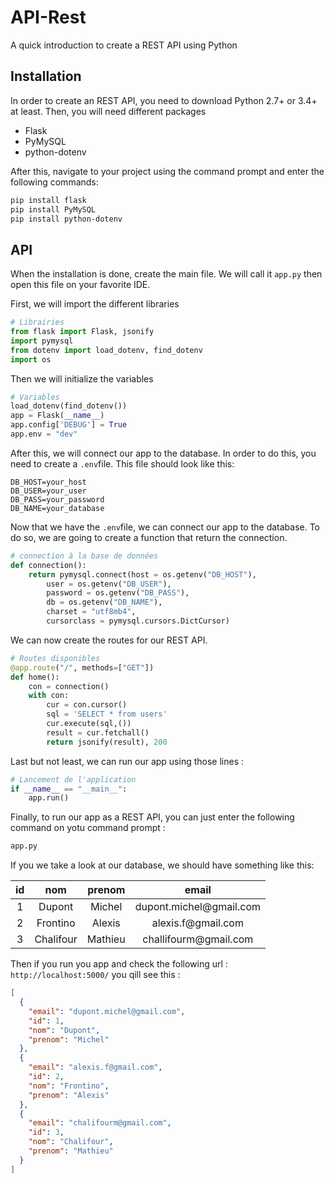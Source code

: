 # API-Rest
A quick introduction to create a REST API using Python

## Installation
In order to create an REST API, you need to download Python 2.7+ or 3.4+ at least.
Then, you will need different packages
* Flask
* PyMySQL
* python-dotenv

After this, navigate to your project using the command prompt and enter the following commands:

```bash
pip install flask
pip install PyMySQL
pip install python-dotenv
```

## API
When the installation is done, create the main file. We will call it ```app.py``` then open this file on your favorite IDE.

First, we will import the different libraries
```python
# Librairies
from flask import Flask, jsonify
import pymysql
from dotenv import load_dotenv, find_dotenv
import os
```

Then we will initialize the variables

```python
# Variables
load_dotenv(find_dotenv())
app = Flask(__name__)
app.config['DEBUG'] = True
app.env = "dev"
```

After this, we will connect our app to the database. In order to do this, you need to create a ```.env```file.
This file should look like this: 
```env
DB_HOST=your_host
DB_USER=your_user
DB_PASS=your_password
DB_NAME=your_database
```

Now that we have the ```.env```file, we can connect our app to the database. To do so, we are going to create a function that return the connection.
```python
# connection à la base de données
def connection():
	return pymysql.connect(host = os.getenv("DB_HOST"),
		user = os.getenv("DB_USER"),
		password = os.getenv("DB_PASS"),
		db = os.getenv("DB_NAME"),
		charset = "utf8mb4",
		cursorclass = pymysql.cursors.DictCursor)
```

We can now create the routes for our REST API.
```python
# Routes disponibles
@app.route("/", methods=["GET"])
def home():
	con = connection()
	with con:
		cur = con.cursor()
		sql = 'SELECT * from users'
		cur.execute(sql,())
		result = cur.fetchall()
		return jsonify(result), 200
```

Last but not least, we can run our app using those lines :
```python
# Lancement de l'application
if __name__ == "__main__":
	app.run()
```

Finally, to run our app as a REST API, you can just enter the following command on yotu command prompt :
```bash
app.py
```

If you we take a look at our database, we should have something like this:

| id | nom       | prenom  | email                                             |
|:--:|:---------:|:-------:|:-------------------------------------------------:|
| 1  | Dupont    | Michel  | <span>dupont.michel</span>@<span>gmail.com</span> |
| 2  | Frontino  | Alexis  | <span>alexis.f</span>@<span>gmail.com</span>      |
| 3  | Chalifour | Mathieu | <span>challifourm</span>@<span>gmail.com</span>   |

Then if you run you app and check the following url : ```http://localhost:5000/``` you qill see this :

```json
[
  {
    "email": "dupont.michel@gmail.com",
    "id": 1,
    "nom": "Dupont",
    "prenom": "Michel"
  },
  {
    "email": "alexis.f@gmail.com",
    "id": 2,
    "nom": "Frontino",
    "prenom": "Alexis"
  },
  {
    "email": "chalifourm@gmail.com",
    "id": 3,
    "nom": "Chalifour",
    "prenom": "Mathieu"
  }
]
```
